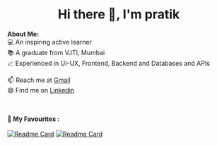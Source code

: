 ## 
# <h1 align="center">Hi there 👋, I'm pratik</h1>
<!--    
<p align="center">
    <img width="200" src="https://github.com/">
</p>

🏆 My certifications: 
<ul>
  <li>SOA: Exam FM, Exam P, Exam IFM</li>
  <li>ICDL: Cloud Computing, Digital Marketing, Spreadsheets, Presentation and Online Collaboration</li>
  <li>Coursera: SAS Visual Business Analytics</li>
  <li>DataCamp: Shiny Fundamentals, Statistics Fundamentas and Spreadsheet Fundamentals with R Track</li>
  <li>freeCodeCamp: Responsive Web Design</li> 
</ul>
-->

<div>
<strong>About Me:</strong><br>
💻 An inspiring active learner<br>
📚 A graduate from VJTI, Mumbai<br>
📈 Experienced in UI-UX, Frontend, Backend and Databases and APIs<br>

📫 Reach me at <a href="mailto:-pratikkarbhal@gmail.com">Gmail</a><br>
😄 Find me on <a href="https://www.linkedin.com/in/pratikkarbhal">Linkedin</a><br><br><br>


<strong>🚀 My Favourites :</strong><br><br>
[![Readme Card](https://github-readme-stats.vercel.app/api/pin/?username=pratikkarbhal&repo=CustomIPTVm3u8&theme=radical)](https://pratikkarbhal.github.io/CustomIPTVm3u8)
[![Readme Card](https://github-readme-stats.vercel.app/api/pin/?username=pratikkarbhal&repo=Movies4U&theme=radical)](https://pratikkarbhal.github.io/Movies4U/)



</div>









<!--
**pratikkarbhal/pratikkarbhal** is a ✨ _special_ ✨ repository because its `README.md` (this file) appears on your GitHub profile.

Here are some ideas to get you started:

- 🔭 I’m currently working on ...
- 🌱 I’m currently learning ...
- 👯 I’m looking to collaborate on ...
- 🤔 I’m looking for help with ...
- 💬 Ask me about ...
- 📫 How to reach me: ...
- 😄 Pronouns: ...
- ⚡ Fun fact: ...
-->
